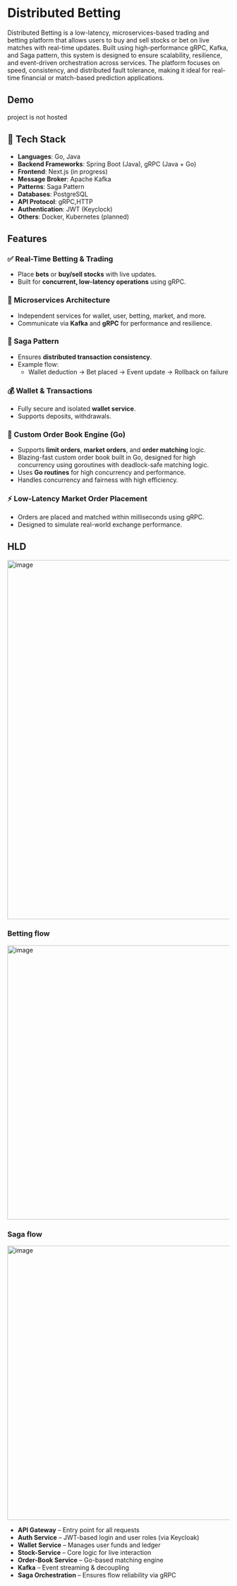 #  Distributed Betting 
Distributed Betting is a low-latency, microservices-based trading and betting platform that allows users to buy and sell stocks or bet on live matches with real-time updates. Built using high-performance gRPC, Kafka, and Saga pattern, this system is designed to ensure scalability, resilience, and event-driven orchestration across services.
The platform focuses on speed, consistency, and distributed fault tolerance, making it ideal for real-time financial or match-based prediction applications.


## Demo
project is not hosted

## 🧰 Tech Stack

- **Languages**: Go, Java
- **Backend Frameworks**: Spring Boot (Java), gRPC (Java + Go)  
- **Frontend**: Next.js (in progress)  
- **Message Broker**: Apache Kafka  
- **Patterns**: Saga Pattern
- **Databases**: PostgreSQL
- **API Protocol**: gRPC,HTTP
- **Authentication**: JWT (Keyclock)
- **Others**: Docker, Kubernetes (planned)



## Features

### ✅ Real-Time Betting & Trading
- Place **bets** or **buy/sell stocks** with live updates.
- Built for **concurrent, low-latency operations** using gRPC.

### 🧩 Microservices Architecture
- Independent services for wallet, user, betting, market, and more.
- Communicate via **Kafka** and **gRPC** for performance and resilience.

### 🔁 Saga Pattern
- Ensures **distributed transaction consistency**.
- Example flow:
  - Wallet deduction → Bet placed → Event update → Rollback on failure

### 💰 Wallet & Transactions
- Fully secure and isolated **wallet service**.
- Supports deposits, withdrawals.
  
### 🧮 Custom Order Book Engine (Go)
- Supports **limit orders**, **market orders**, and **order matching** logic.
- Blazing-fast custom order book built in Go, designed for high concurrency using goroutines with deadlock-safe matching logic.
- Uses **Go routines** for high concurrency and performance.
- Handles concurrency and fairness with high efficiency.

### ⚡ Low-Latency Market Order Placement
- Orders are placed and matched within milliseconds using gRPC.
- Designed to simulate real-world exchange performance.

## HLD
<img width="1150" height="812" alt="image" src="https://github.com/user-attachments/assets/82240b77-df8d-43bc-8c01-e650f33780cb" />

### Betting flow
<img width="1644" height="620" alt="image" src="https://github.com/user-attachments/assets/7e7f47b1-2c81-4c39-b23c-33840e049fee" />

### Saga flow 
<img width="1644" height="620" alt="image" src="https://github.com/user-attachments/assets/8cf6f7f4-f0e1-4a1b-882e-30070284ee37" />

- **API Gateway** – Entry point for all requests  
- **Auth Service** – JWT-based login and user roles (via Keycloak)  
- **Wallet Service** – Manages user funds and ledger  
- **Stock-Service** – Core logic for live interaction  
- **Order-Book Service** – Go-based matching engine  
- **Kafka** – Event streaming & decoupling  
- **Saga Orchestration** – Ensures flow reliability via gRPC
   





